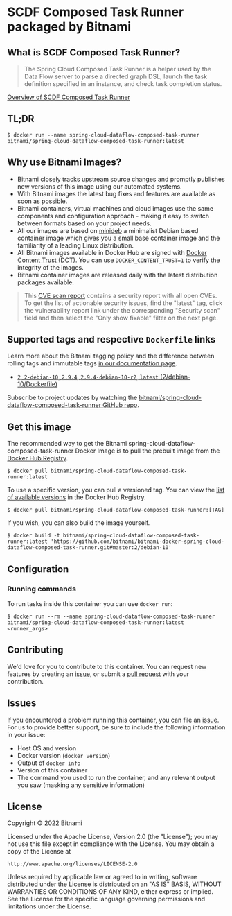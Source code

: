 # SCDF Composed Task Runner packaged by Bitnami

## What is SCDF Composed Task Runner?

> The Spring Cloud Composed Task Runner is a helper used by the Data Flow server to parse a directed graph DSL, launch the task definition specified in an instance, and check task completion status.

[Overview of SCDF Composed Task Runner](https://github.com/spring-cloud/spring-cloud-dataflow)



## TL;DR

```console
$ docker run --name spring-cloud-dataflow-composed-task-runner bitnami/spring-cloud-dataflow-composed-task-runner:latest
```

## Why use Bitnami Images?

* Bitnami closely tracks upstream source changes and promptly publishes new versions of this image using our automated systems.
* With Bitnami images the latest bug fixes and features are available as soon as possible.
* Bitnami containers, virtual machines and cloud images use the same components and configuration approach - making it easy to switch between formats based on your project needs.
* All our images are based on [minideb](https://github.com/bitnami/minideb) a minimalist Debian based container image which gives you a small base container image and the familiarity of a leading Linux distribution.
* All Bitnami images available in Docker Hub are signed with [Docker Content Trust (DCT)](https://docs.docker.com/engine/security/trust/content_trust/). You can use `DOCKER_CONTENT_TRUST=1` to verify the integrity of the images.
* Bitnami container images are released daily with the latest distribution packages available.


> This [CVE scan report](https://quay.io/repository/bitnami/spring-cloud-dataflow-composed-task-runner?tab=tags) contains a security report with all open CVEs. To get the list of actionable security issues, find the "latest" tag, click the vulnerability report link under the corresponding "Security scan" field and then select the "Only show fixable" filter on the next page.

## Supported tags and respective `Dockerfile` links

Learn more about the Bitnami tagging policy and the difference between rolling tags and immutable tags [in our documentation page](https://docs.bitnami.com/tutorials/understand-rolling-tags-containers/).


* [`2`, `2-debian-10`, `2.9.4`, `2.9.4-debian-10-r2`, `latest` (2/debian-10/Dockerfile)](https://github.com/bitnami/bitnami-docker-spring-cloud-dataflow-composed-task-runner/blob/2.9.4-debian-10-r2/2/debian-10/Dockerfile)

Subscribe to project updates by watching the [bitnami/spring-cloud-dataflow-composed-task-runner GitHub repo](https://github.com/bitnami/bitnami-docker-spring-cloud-dataflow-composed-task-runner).

## Get this image

The recommended way to get the Bitnami spring-cloud-dataflow-composed-task-runner Docker Image is to pull the prebuilt image from the [Docker Hub Registry](https://hub.docker.com/r/bitnami/spring-cloud-dataflow-composed-task-runner).

```console
$ docker pull bitnami/spring-cloud-dataflow-composed-task-runner:latest
```

To use a specific version, you can pull a versioned tag. You can view the [list of available versions](https://hub.docker.com/r/bitnami/spring-cloud-dataflow-composed-task-runner/tags/) in the Docker Hub Registry.

```console
$ docker pull bitnami/spring-cloud-dataflow-composed-task-runner:[TAG]
```

If you wish, you can also build the image yourself.

```console
$ docker build -t bitnami/spring-cloud-dataflow-composed-task-runner:latest 'https://github.com/bitnami/bitnami-docker-spring-cloud-dataflow-composed-task-runner.git#master:2/debian-10'
```

## Configuration

### Running commands

To run tasks inside this container you can use `docker run`:

```console
$ docker run --rm --name spring-cloud-dataflow-composed-task-runner bitnami/spring-cloud-dataflow-composed-task-runner:latest <runner_args>
```

## Contributing

We'd love for you to contribute to this container. You can request new features by creating an [issue](https://github.com/bitnami/bitnami-docker-spring-cloud-dataflow-composed-task-runner/issues), or submit a [pull request](https://github.com/bitnami/bitnami-docker-spring-cloud-dataflow-composed-task-runner/pulls) with your contribution.

## Issues

If you encountered a problem running this container, you can file an [issue](https://github.com/bitnami/bitnami-docker-spring-cloud-dataflow-composed-task-runner/issues/new). For us to provide better support, be sure to include the following information in your issue:

- Host OS and version
- Docker version (`docker version`)
- Output of `docker info`
- Version of this container
- The command you used to run the container, and any relevant output you saw (masking any sensitive information)

## License

Copyright &copy; 2022 Bitnami

Licensed under the Apache License, Version 2.0 (the "License");
you may not use this file except in compliance with the License.
You may obtain a copy of the License at

    http://www.apache.org/licenses/LICENSE-2.0

Unless required by applicable law or agreed to in writing, software
distributed under the License is distributed on an "AS IS" BASIS,
WITHOUT WARRANTIES OR CONDITIONS OF ANY KIND, either express or implied.
See the License for the specific language governing permissions and
limitations under the License.
